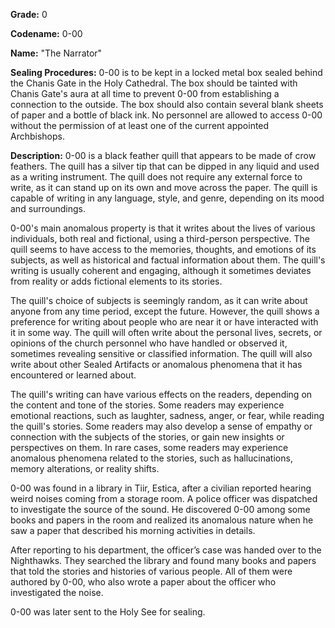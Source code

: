 **Grade:** 0

**Codename:** 0-00

**Name:** "The Narrator"

**Sealing Procedures:** 0-00 is to be kept in a locked metal box sealed behind the Chanis Gate in the Holy Cathedral. The box should be tainted with Chanis Gate's aura at all time to prevent 0-00 from establishing a connection to the outside. The box should also contain several blank sheets of paper and a bottle of black ink. No personnel are allowed to access 0-00 without the permission of at least one of the current appointed Archbishops.

**Description:** 0-00 is a black feather quill that appears to be made of crow feathers. The quill has a silver tip that can be dipped in any liquid and used as a writing instrument. The quill does not require any external force to write, as it can stand up on its own and move across the paper. The quill is capable of writing in any language, style, and genre, depending on its mood and surroundings.

0-00's main anomalous property is that it writes about the lives of various individuals, both real and fictional, using a third-person perspective. The quill seems to have access to the memories, thoughts, and emotions of its subjects, as well as historical and factual information about them. The quill's writing is usually coherent and engaging, although it sometimes deviates from reality or adds fictional elements to its stories.

The quill's choice of subjects is seemingly random, as it can write about anyone from any time period, except the future. However, the quill shows a preference for writing about people who are near it or have interacted with it in some way. The quill will often write about the personal lives, secrets, or opinions of the church personnel who have handled or observed it, sometimes revealing sensitive or classified information. The quill will also write about other Sealed Artifacts or anomalous phenomena that it has encountered or learned about.

The quill's writing can have various effects on the readers, depending on the content and tone of the stories. Some readers may experience emotional reactions, such as laughter, sadness, anger, or fear, while reading the quill's stories. Some readers may also develop a sense of empathy or connection with the subjects of the stories, or gain new insights or perspectives on them. In rare cases, some readers may experience anomalous phenomena related to the stories, such as hallucinations, memory alterations, or reality shifts.

0-00 was found in a library in Tiir, Estica, after a civilian reported hearing weird noises coming from a storage room. A police officer was dispatched to investigate the source of the sound. He discovered 0-00 among some books and papers in the room and realized its anomalous nature when he saw a paper that described his morning activities in details.

After reporting to his department, the officer’s case was handed over to the Nighthawks. They searched the library and found many books and papers that told the stories and histories of various people. All of them were authored by 0-00, who also wrote a paper about the officer who investigated the noise.

0-00 was later sent to the Holy See for sealing.

